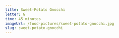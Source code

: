 ```yaml
---
title: Sweet-Potato Gnocchi
letter: G
time: 45 minutes
imageUrl: /food-pictures/sweet-potato-gnocchi.jpg
slug: sweet-potato-gnocchi
---
```


